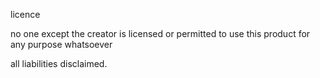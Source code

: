 licence

no one except the creator is licensed or permitted to use this product for any purpose whatsoever

all liabilities disclaimed.